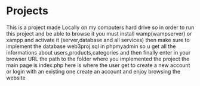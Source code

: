 # Projects
This is a project  made Locally on my computers hard drive so in order to 
run this project and be able to browse it you must install wamp(wampserver)
or xampp and activate it (server,database and all services) then make sure to
implement the database web3proj.sql in phpmyadmin so u get all the informations
about users,products,categories and then finally enter in your browser URL 
the path to the folder where you implemented the project the main page is index.php
here is where the user get to create a new account or login with an existing one
create an account and enjoy browsing the website
